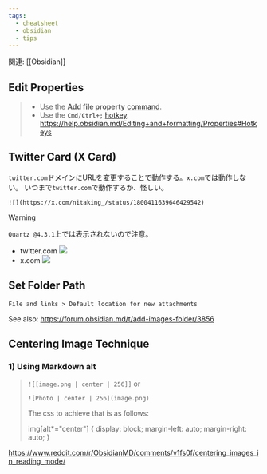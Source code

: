```yaml
---
tags:
  - cheatsheet
  - obsidian
  - tips
---
```

関連: [[Obsidian]]
## Edit Properties

> - Use the **Add file property** [command](https://help.obsidian.md/Plugins/Command+palette).
> - Use the **`Cmd/Ctrl+;`** [hotkey](https://help.obsidian.md/User+interface/Hotkeys).
> https://help.obsidian.md/Editing+and+formatting/Properties#Hotkeys

## Twitter Card (X Card)

`twitter.com`ドメインにURLを変更することで動作する。`x.com`では動作しない。
いつまで`twitter.com`で動作するか、怪しい。

```
![](https://x.com/nitaking_/status/1800411639646429542)
```

> [!warning]
> >
> `Quartz @4.3.1`上では表示されないので注意。

- twitter.com
	![](https://twitter.com/nitaking_/status/1800411639646429542)
- x.com
	![](https://x.com/nitaking_/status/1800411639646429542)

## Set Folder Path

`File and links > Default location for new attachments`

See also: https://forum.obsidian.md/t/add-images-folder/3856

## Centering Image Technique

### 1) Using Markdown alt

> `![[image.png | center | 256]]` or
> 
> `![Photo | center | 256](image.png)`
> 
> The css to achieve that is as follows:
> 
> img[alt*="center"] {
>     display: block;
>     margin-left: auto;
>     margin-right: auto;
> }
> 
https://www.reddit.com/r/ObsidianMD/comments/v1fs0f/centering_images_in_reading_mode/